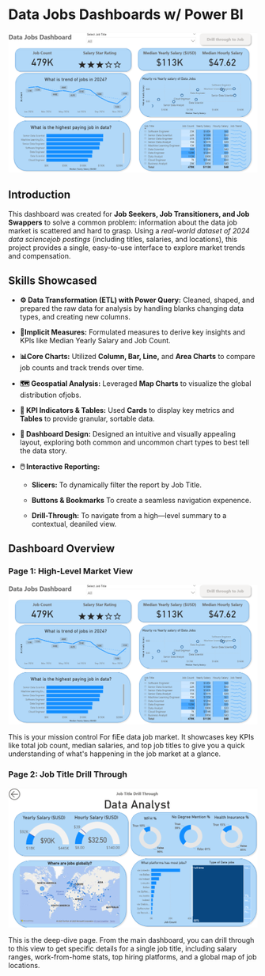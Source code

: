 # Data Jobs Dashboards w/ Power BI

![Dashboard Page 1](/images/Project%201%20Page%201.png)

## Introduction

This dashboard was created for **Job Seekers, Job Transitioners, and Job Swappers** to solve a common problem: information about the data job market is scattered and hard to grasp. Using a *real-world dataset of 2024 data sciencejob postings* (including titles, salaries, and locations), this project provides a single, easy-to-use interface to explore market trends and compensation.

## Skills Showcased

- **⚙️ Data Transformation (ETL) with Power Query:** Cleaned, shaped, and prepared the raw data for analysis by handling blanks changing data types, and creating new columns.

- **🧮Implicit Measures:** Formulated measures to derive key insights
and KPls like Median Yearly Salary and Job Count.

- **📊Core Charts:** Utilized **Column, Bar, Line,** and **Area Charts** to compare job counts and track trends over time.

- **🗺️ Geospatial Analysis:** Leveraged **Map Charts** to visualize the global distribution ofjobs.

- **🔢 KPI Indicators & Tables:** Used **Cards** to display key metrics
and **Tables** to provide granular, sortable data.

- **🎨 Dashboard Design:** Designed an intuitive and visually
appealing layout, exploring both common and uncommon chart
types to best tell the data story.

- **🖱️ Interactive Reporting:**
  - **Slicers:** To dynamically filter the report by Job Title.

  - **Buttons & Bookmarks** To create a seamless navigation
expenence.

  - **Drill-Through:** To navigate from a high—level summary to a
contextual, deaniled view.

## Dashboard Overview

### Page 1: High-Level Market View  

![Dashboard Page 1](/images/Project%201%20Page%201.png)

This is your mission control For fiEe data job market. It showcases key KPIs like total job count, median salaries, and top job titles to give you a quick understanding of what's happening in the job market at a glance.

### Page 2: Job Title Drill Through

![Dashboard Page 1](/images/Project%201%20Page%202.png)

This is the deep-dive page. From the main dashboard, you can drill through to this view to get specific details for a single job title, including salary ranges, work-from-home stats, top hiring platforms, and a global map of job locations.
